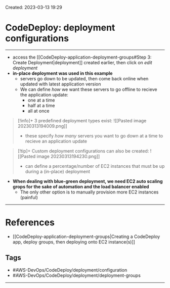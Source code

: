 Created: 2023-03-13 19:29
# CodeDeploy: deployment configurations
---
- access the [[CodeDeploy-application-deployment-groups#Step 3: Create Deployment|deployment]] created earlier, then click on *edit deployment*
- **in-place deployment was used in this example**
	- servers go down to be updated, then come back online when updated with latest application version
	- We can define *how* we want these servers to go offline to recieve the application update:
		- one at a time
		- half at a time
		- all at once

>[!info]+ 3 predefined deployment types exist:
>![[Pasted image 20230313194009.png]] 
> - these specify *how many* servers you want to go down at a time to recieve an application update

>[!tip]+ Custom deployment configurations can also be created:
>![[Pasted image 20230313194230.png]]
>- can define a percentage/number of EC2 instances that must be up during a (in-place) deployment

- **When dealing with blue-green deployment, we need EC2 auto scaling grops for the sake of automation and the load balancer enabled**
	- The only other option is to manually provision more EC2 instances (painful)

---
# References
- [[CodeDeploy-application-deployment-groups|Creating a CodeDeploy app, deploy groups, then deploying onto EC2 instance(s)]]

## Tags
- #AWS-DevOps/CodeDeploy/deployment/configuration
- #AWS-DevOps/CodeDeploy/deployment/deployment-groups
---